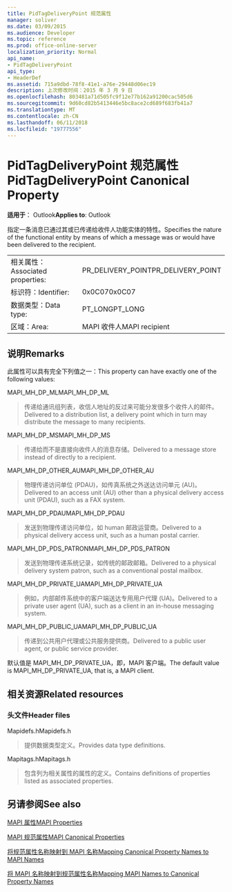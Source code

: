 ```yaml
---
title: PidTagDeliveryPoint 规范属性
manager: soliver
ms.date: 03/09/2015
ms.audience: Developer
ms.topic: reference
ms.prod: office-online-server
localization_priority: Normal
api_name:
- PidTagDeliveryPoint
api_type:
- HeaderDef
ms.assetid: 715a9dbd-78f8-41e1-a76e-29448d06ec19
description: 上次修改时间：2015 年 3 月 9 日
ms.openlocfilehash: 803481a71d505fc9f12e77b162a91200cac505d6
ms.sourcegitcommit: 9d60cd82b5413446e5bc8ace2cd689f683fb41a7
ms.translationtype: MT
ms.contentlocale: zh-CN
ms.lasthandoff: 06/11/2018
ms.locfileid: "19777556"
---
```

# <a name="pidtagdeliverypoint-canonical-property"></a><span data-ttu-id="99246-103">PidTagDeliveryPoint 规范属性</span><span class="sxs-lookup"><span data-stu-id="99246-103">PidTagDeliveryPoint Canonical Property</span></span>

  
  
<span data-ttu-id="99246-104">**适用于**： Outlook</span><span class="sxs-lookup"><span data-stu-id="99246-104">**Applies to**: Outlook</span></span> 
  
<span data-ttu-id="99246-105">指定一条消息已通过其或已传递给收件人功能实体的特性。</span><span class="sxs-lookup"><span data-stu-id="99246-105">Specifies the nature of the functional entity by means of which a message was or would have been delivered to the recipient.</span></span> 
  
|||
|:-----|:-----|
|<span data-ttu-id="99246-106">相关属性：</span><span class="sxs-lookup"><span data-stu-id="99246-106">Associated properties:</span></span>  <br/> |<span data-ttu-id="99246-107">PR_DELIVERY_POINT</span><span class="sxs-lookup"><span data-stu-id="99246-107">PR_DELIVERY_POINT</span></span>  <br/> |
|<span data-ttu-id="99246-108">标识符：</span><span class="sxs-lookup"><span data-stu-id="99246-108">Identifier:</span></span>  <br/> |<span data-ttu-id="99246-109">0x0C07</span><span class="sxs-lookup"><span data-stu-id="99246-109">0x0C07</span></span>  <br/> |
|<span data-ttu-id="99246-110">数据类型：</span><span class="sxs-lookup"><span data-stu-id="99246-110">Data type:</span></span>  <br/> |<span data-ttu-id="99246-111">PT_LONG</span><span class="sxs-lookup"><span data-stu-id="99246-111">PT_LONG</span></span>  <br/> |
|<span data-ttu-id="99246-112">区域：</span><span class="sxs-lookup"><span data-stu-id="99246-112">Area:</span></span>  <br/> |<span data-ttu-id="99246-113">MAPI 收件人</span><span class="sxs-lookup"><span data-stu-id="99246-113">MAPI recipient</span></span>  <br/> |
   
## <a name="remarks"></a><span data-ttu-id="99246-114">说明</span><span class="sxs-lookup"><span data-stu-id="99246-114">Remarks</span></span>

<span data-ttu-id="99246-115">此属性可以具有完全下列值之一：</span><span class="sxs-lookup"><span data-stu-id="99246-115">This property can have exactly one of the following values:</span></span> 
  
<span data-ttu-id="99246-116">MAPI_MH_DP_ML</span><span class="sxs-lookup"><span data-stu-id="99246-116">MAPI_MH_DP_ML</span></span> 
  
> <span data-ttu-id="99246-117">传递给通讯组列表，收信人地址的反过来可能分发很多个收件人的邮件。</span><span class="sxs-lookup"><span data-stu-id="99246-117">Delivered to a distribution list, a delivery point which in turn may distribute the message to many recipients.</span></span>
    
<span data-ttu-id="99246-118">MAPI_MH_DP_MS</span><span class="sxs-lookup"><span data-stu-id="99246-118">MAPI_MH_DP_MS</span></span> 
  
> <span data-ttu-id="99246-119">传递给而不是直接向收件人的消息存储。</span><span class="sxs-lookup"><span data-stu-id="99246-119">Delivered to a message store instead of directly to a recipient.</span></span>
    
<span data-ttu-id="99246-120">MAPI_MH_DP_OTHER_AU</span><span class="sxs-lookup"><span data-stu-id="99246-120">MAPI_MH_DP_OTHER_AU</span></span> 
  
> <span data-ttu-id="99246-121">物理传递访问单位 (PDAU)，如传真系统之外送达访问单元 (AU)。</span><span class="sxs-lookup"><span data-stu-id="99246-121">Delivered to an access unit (AU) other than a physical delivery access unit (PDAU), such as a FAX system.</span></span>
    
<span data-ttu-id="99246-122">MAPI_MH_DP_PDAU</span><span class="sxs-lookup"><span data-stu-id="99246-122">MAPI_MH_DP_PDAU</span></span> 
  
> <span data-ttu-id="99246-123">发送到物理传递访问单位，如 human 邮政运营商。</span><span class="sxs-lookup"><span data-stu-id="99246-123">Delivered to a physical delivery access unit, such as a human postal carrier.</span></span>
    
<span data-ttu-id="99246-124">MAPI_MH_DP_PDS_PATRON</span><span class="sxs-lookup"><span data-stu-id="99246-124">MAPI_MH_DP_PDS_PATRON</span></span> 
  
> <span data-ttu-id="99246-125">发送到物理传递系统记录，如传统的邮政邮箱。</span><span class="sxs-lookup"><span data-stu-id="99246-125">Delivered to a physical delivery system patron, such as a conventional postal mailbox.</span></span>
    
<span data-ttu-id="99246-126">MAPI_MH_DP_PRIVATE_UA</span><span class="sxs-lookup"><span data-stu-id="99246-126">MAPI_MH_DP_PRIVATE_UA</span></span> 
  
> <span data-ttu-id="99246-127">例如，内部邮件系统中的客户端送达专用用户代理 (UA)。</span><span class="sxs-lookup"><span data-stu-id="99246-127">Delivered to a private user agent (UA), such as a client in an in-house messaging system.</span></span>
    
<span data-ttu-id="99246-128">MAPI_MH_DP_PUBLIC_UA</span><span class="sxs-lookup"><span data-stu-id="99246-128">MAPI_MH_DP_PUBLIC_UA</span></span> 
  
> <span data-ttu-id="99246-129">传递到公共用户代理或公共服务提供商。</span><span class="sxs-lookup"><span data-stu-id="99246-129">Delivered to a public user agent, or public service provider.</span></span>
    
<span data-ttu-id="99246-130">默认值是 MAPI_MH_DP_PRIVATE_UA，即，MAPI 客户端。</span><span class="sxs-lookup"><span data-stu-id="99246-130">The default value is MAPI_MH_DP_PRIVATE_UA, that is, a MAPI client.</span></span> 
  
## <a name="related-resources"></a><span data-ttu-id="99246-131">相关资源</span><span class="sxs-lookup"><span data-stu-id="99246-131">Related resources</span></span>

### <a name="header-files"></a><span data-ttu-id="99246-132">头文件</span><span class="sxs-lookup"><span data-stu-id="99246-132">Header files</span></span>

<span data-ttu-id="99246-133">Mapidefs.h</span><span class="sxs-lookup"><span data-stu-id="99246-133">Mapidefs.h</span></span>
  
> <span data-ttu-id="99246-134">提供数据类型定义。</span><span class="sxs-lookup"><span data-stu-id="99246-134">Provides data type definitions.</span></span>
    
<span data-ttu-id="99246-135">Mapitags.h</span><span class="sxs-lookup"><span data-stu-id="99246-135">Mapitags.h</span></span>
  
> <span data-ttu-id="99246-136">包含列为相关属性的属性的定义。</span><span class="sxs-lookup"><span data-stu-id="99246-136">Contains definitions of properties listed as associated properties.</span></span>
    
## <a name="see-also"></a><span data-ttu-id="99246-137">另请参阅</span><span class="sxs-lookup"><span data-stu-id="99246-137">See also</span></span>



[<span data-ttu-id="99246-138">MAPI 属性</span><span class="sxs-lookup"><span data-stu-id="99246-138">MAPI Properties</span></span>](mapi-properties.md)
  
[<span data-ttu-id="99246-139">MAPI 规范属性</span><span class="sxs-lookup"><span data-stu-id="99246-139">MAPI Canonical Properties</span></span>](mapi-canonical-properties.md)
  
[<span data-ttu-id="99246-140">将规范属性名称映射到 MAPI 名称</span><span class="sxs-lookup"><span data-stu-id="99246-140">Mapping Canonical Property Names to MAPI Names</span></span>](mapping-canonical-property-names-to-mapi-names.md)
  
[<span data-ttu-id="99246-141">将 MAPI 名称映射到规范属性名称</span><span class="sxs-lookup"><span data-stu-id="99246-141">Mapping MAPI Names to Canonical Property Names</span></span>](mapping-mapi-names-to-canonical-property-names.md)

